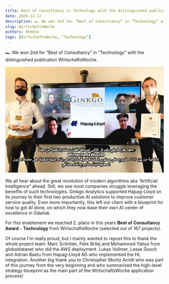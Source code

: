 ```yaml
---
title: Best of Consultancy in Technology with the distinguished publication.
date: 2020-12-12
description: 🏎 We won 2nd for “Best of Consultancy” in “Technology” with the distinguished publication WirtschaftsWoche.
slug: WirtschaftsWoche
authors: mhmdio
tags: [WirtschaftsWoche, “Technology”]
---
```


🏎 We won 2nd for “Best of Consultancy” in “Technology” with the distinguished publication WirtschaftsWoche.

<!--truncate-->
![WirtschaftsWoche](./WirtschaftsWoche.png)

We all hear about the great revolution of modern algorithms aka “Artificial Intelligence” ahead. Still, we see most companies struggle leveraging the benefits of such technologies. Ginkgo Analytics supported Hapag-Lloyd on its journey to their first two productive AI solutions to improve customer service quality. Even more importantly, this left our client with a blueprint for how to get AI done, on which they now base their own AI center of excellence in Gdańsk.

For this enablement we reached 2. place in this years 𝐁𝐞𝐬𝐭 𝐨𝐟 𝐂𝐨𝐧𝐬𝐮𝐥𝐭𝐚𝐧𝐜𝐲 𝐀𝐰𝐚𝐫𝐝 - 𝐓𝐞𝐜𝐡𝐧𝐨𝐥𝐨𝐠𝐲 from WirtschaftsWoche (selected out of 167 projects).

Of course I'm really proud, but I mainly wanted to repost this to thank the whole project team: Marc Schröter, Felix Brilej and Mohammed Yahya from globaldatanet who did the AWS deployment. Lukas Vollmer, Lasse Gosch and Adrian Baetu from Hapag-Lloyd AG who implemented the HL integration.
Another big thank you to Christopher Moritz Arndt who was part of this journey from the very beginning and who summarized the high-level strategy-blueprint as the main part of the WirtschaftsWoche application process!

